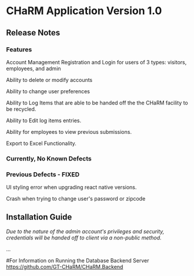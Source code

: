 # CHaRM Application Version 1.0


## Release Notes 

### Features

Account Management
Registration and Login for users of 3 types: visitors, employees, and admin
  
Ability to delete or modify accounts
  
  
Ability to change user preferences

Ability to Log Items that are able to be handed off the the CHaRM facility to be recycled.

Ability to Edit log items entries.

Ability for employees to view previous submissions.

Export to Excel Functionality.


### Currently, No Known Defects

### Previous Defects - FIXED

UI styling error when upgrading react native versions.

Crash when trying to change user's password or zipcode


## Installation Guide

_Due to the nature of the admin account's privileges and security, credentials will be handed off to client via a non-public method._

...

#For Information on Running the Database Backend Server
https://github.com/GT-CHaRM/CHaRM.Backend
